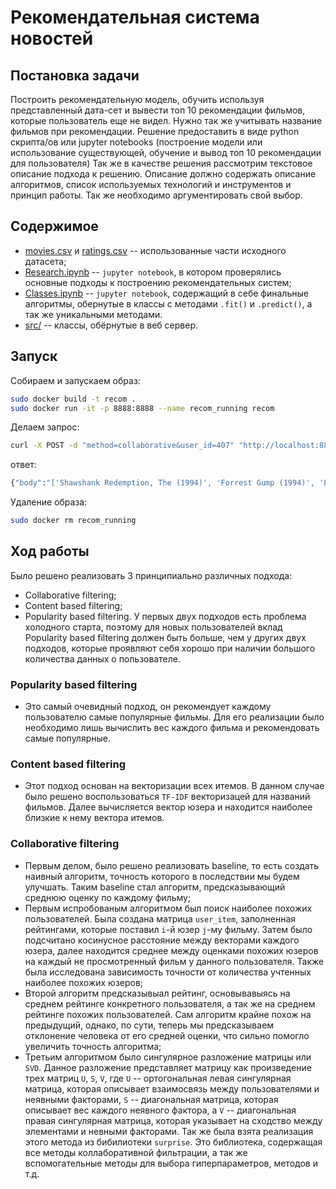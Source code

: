 # Рекомендательная система новостей

## Постановка задачи

Построить рекомендательную модель, обучить используя  представленный дата-сет и вывести топ 10 рекомендации фильмов, которые пользователь еще не видел. 
Нужно так же учитывать название фильмов при рекомендации. 
Решение предоставить в виде python скрипта/ов или jupyter notebooks (построение модели или использование существующей, обучение и вывод топ 10 рекомендации для пользователя)
Так же в качестве решения рассмотрим текстовое описание подхода к решению. 
Описание должно содержать описание алгоритмов, список используемых технологий и инструментов и принцип работы. 
Так же необходимо аргументировать свой выбор.

## Содержимое

- [movies.csv](./data/movies.csv) и [ratings.csv](./data/ratings.csv) -- использованные части исходного датасета;
- [Research.ipynb](./notebooks/Research.ipynb) -- `jupyter notebook`, в котором проверялись основные подходы к построению рекомендательных систем;
- [Classes.ipynb](./notebooks/Classes.ipynb) -- `jupyter notebook`, содержащий в себе финальные алгоритмы, обернутые в классы с методами `.fit()` и `.predict()`, а так же уникальными методами. 
- [src/](./src/) -- классы, обёрнутые в веб сервер.

## Запуск

Собираем и запускаем образ:

```bash
sudo docker build -t recom .
sudo docker run -it -p 8888:8888 --name recom_running recom
```

Делаем запрос:

```bash
curl -X POST -d "method=collaborative&user_id=407" "http://localhost:8888/recommend/"
```

ответ:

```bash
{"body":"['Shawshank Redemption, The (1994)', 'Forrest Gump (1994)', 'Pulp Fiction (1994)', 'Silence of the Lambs, The (1991)', 'Braveheart (1995)', \"Schindler's List (1993)\", 'Jurassic Park (1993)', 'Terminator 2: Judgment Day (1991)', 'Usual Suspects, The (1995)', 'Toy Story (1995)']"}
```

Удаление образа:

```bash
sudo docker rm recom_running
```

## Ход работы

Было решено реализовать 3 принципиально различных подхода: 
- Collaborative filtering;
- Content based filtering;
- Popularity based filtering.
У первых двух подходов есть проблема холодного старта, поэтому для новых пользователей вклад Popularity based filtering должен быть больше, чем у других двух подходов, которые проявляют себя хорошо при наличии большого количества данных о пользователе. 

### Popularity based filtering
 
- Это самый очевидный подход, он рекомендует каждому пользователю самые популярные фильмы. Для его реализации было необходимо лишь вычислить вес каждого фильма и рекомендовать самые популярные. 

### Content based filtering

- Этот подход основан на векторизации всех итемов. В данном случае было решено воспользоваться `TF-IDF` векторизацей для названий фильмов. Далее вычисляется вектор юзера и находится наиболее близкие к нему вектора итемов.


### Collaborative filtering

- Первым делом, было решено реализовать baseline, то есть создать наивный алгоритм, точность которого в последствии мы будем улучшать. Таким baseline стал алгоритм, предсказывающий среднюю оценку по каждому фильму; 
- Первым испробованым алгоритмом был поиск наиболее похожих пользователей. Была создана матрица `user_item`, заполненная рейтингами, которые поставил `i`-й юзер `j`-му фильму. Затем было подсчитано косинусное расстояние между векторами каждого юзера, далее находится среднее между оценками похожих юзеров на каждый не просмотренный фильм у данного пользователя. Также была исследована зависимость точности от количества учтенных наиболее похожих юзеров;
- Второй алгоритм предсказывыал рейтинг, основывавыясь на среднем рейтинге конкретного пользователя, а так же на среднем рейтинге похожих пользователей. Сам алгоритм крайне похож на предыдущий, однако, по сути, теперь мы предсказываем отклонение человека от его средней оценки, что сильно помогло увеличить точность алгоритма;
- Третьим алгоритмом было сингулярное разложение матрицы или `SVD`. Данное разложение представляет матрицу как произведение трех матриц `U`, `S`, `V`, где `U` -- ортогональная левая сингулярная матрица, которая описывает взаимосвязь между пользователями и неявными факторами, `S` -- диагональная матрица, которая описывает вес каждого неявного фактора, а `V` -- диагональная правая сингулярная матрица, которая указывает на сходство между элементами и невными факторами. Так же была взята реализация этого метода из бибилиотеки `surprise`. Это библиотека, содержащая все методы коллаборативной фильтрации, а так же вспомогательные методы для выбора гиперпараметров, методов и т.д.
